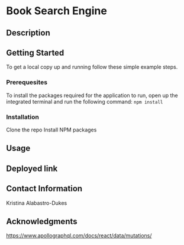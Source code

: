 # Book Search Engine

## Description

## Getting Started
To get a local copy up and running follow these simple example steps.

### Prerequesites 
To install the packages required for the application to run, open up the integrated terminal and run the following command: ```npm install```

### Installation
Clone the repo
Install NPM packages 

## Usage

## Deployed link

## Contact Information
Kristina Alabastro-Dukes 

## Acknowledgments 
https://www.apollographql.com/docs/react/data/mutations/ 